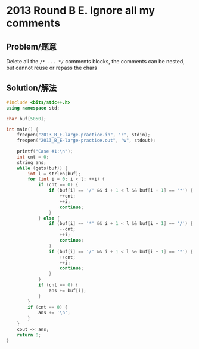# 2013 Round B E. Ignore all my comments


## Problem/题意

Delete all the `/* ... */` comments blocks, the comments can be nested, but cannot reuse or repass the chars

## Solution/解法

```cpp
#include <bits/stdc++.h>
using namespace std;

char buf[5050];

int main() {
    freopen("2013_B_E-large-practice.in", "r", stdin);
    freopen("2013_B_E-large-practice.out", "w", stdout);

    printf("Case #1:\n");
    int cnt = 0;
    string ans;
    while (gets(buf)) {
        int l = strlen(buf);
        for (int i = 0; i < l; ++i) {
            if (cnt == 0) {
                if (buf[i] == '/' && i + 1 < l && buf[i + 1] == '*') {
                    ++cnt;
                    ++i;
                    continue;
                }
            } else {
                if (buf[i] == '*' && i + 1 < l && buf[i + 1] == '/') {
                    --cnt;
                    ++i;
                    continue;
                }
                if (buf[i] == '/' && i + 1 < l && buf[i + 1] == '*') {
                    ++cnt;
                    ++i;
                    continue;
                }
            }
            if (cnt == 0) {
                ans += buf[i];
            }
        }
        if (cnt == 0) {
            ans += '\n';
        }
    }
    cout << ans;
    return 0;
}
```